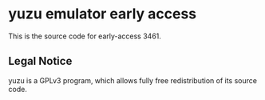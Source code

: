 yuzu emulator early access
=============

This is the source code for early-access 3461.

## Legal Notice

yuzu is a GPLv3 program, which allows fully free redistribution of its source code.